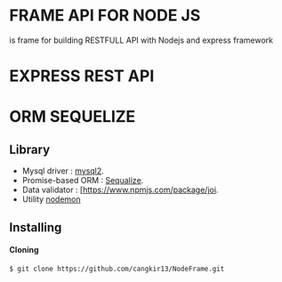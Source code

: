 # FRAME API FOR NODE JS
is frame for building RESTFULL API with Nodejs and express framework

# EXPRESS REST API
# ORM SEQUELIZE

## Library

- Mysql driver : [mysql2](https://www.npmjs.com/package/mysql2).
- Promise-based ORM : [Sequalize](https://www.npmjs.com/package/sequelize).
- Data validator : [https://www.npmjs.com/package/joi.
- Utility [nodemon](https://www.npmjs.com/package/nodemon)

## Installing
#### Cloning

```sh
$ git clone https://github.com/cangkir13/NodeFrame.git
``` 